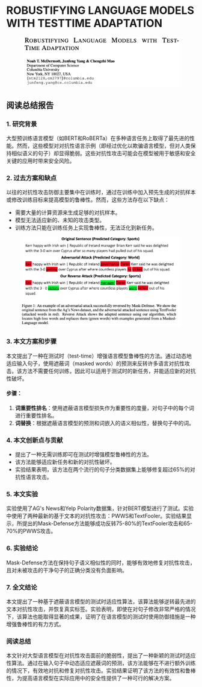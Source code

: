 # ROBUSTIFYING LANGUAGE MODELS WITH TESTTIME ADAPTATION

<figure><img src="../.gitbook/assets/image (5) (1) (1) (1) (1) (1) (1) (1) (1) (1) (1) (1) (1) (1) (1) (1) (1) (1) (1) (1) (1).png" alt=""><figcaption></figcaption></figure>

## 阅读总结报告

### 1. 研究背景

大型预训练语言模型（如BERT和RoBERTa）在多种语言任务上取得了最先进的性能。然而，这些模型对对抗性语言示例（即经过优化以欺骗语言模型，但对人类保持相似语义的句子）却显得脆弱。这些对抗性攻击可能会在模型被用于敏感和安全关键的应用时带来安全风险。

### 2. 过去方案和缺点

以往的对抗性攻击防御主要集中在训练时，通过在训练中加入预先生成的对抗样本或修改训练目标来提高模型的鲁棒性。然而，这些方法存在以下缺点：

* 需要大量的计算资源来生成足够的对抗样本。
* 模型无法适应新的、未知的攻击类型。
* 训练方法只能在训练任务上实现鲁棒性，无法泛化到新任务。

<figure><img src="../.gitbook/assets/image (6) (1) (1) (1) (1) (1) (1) (1) (1) (1) (1) (1) (1) (1) (1) (1) (1) (1) (1) (1).png" alt=""><figcaption></figcaption></figure>

### 3. 本文方案和步骤

本文提出了一种在测试时（test-time）增强语言模型鲁棒性的方法。通过动态地适应输入句子，使用遮蔽词（masked words）的预测来反转许多语言对抗性攻击。该方法不需要任何训练，因此可以适用于测试时的新任务，并能适应新的对抗性破坏。

#### 步骤：

1. **词重要性排名**：使用遮蔽语言模型损失作为重要性的度量，对句子中的每个词进行重要性排名。
2. **词替换**：根据遮蔽语言模型的预测和词嵌入的语义相似性，替换句子中的词。

### 4. 本文创新点与贡献

* 提出了一种无需训练即可在测试时增强模型鲁棒性的方法。
* 该方法能够适应新任务和新的对抗性破坏。
* 实验结果表明，该方法在两个流行的句子分类数据集上能够修复超过65%的对抗性语言攻击。

### 5. 本文实验

实验使用了AG's News和Yelp Polarity数据集，针对BERT模型进行了测试。实验中使用了两种最新的基于文本的对抗性攻击：PWWS和TextFooler。实验结果显示，所提出的Mask-Defense方法能够成功反转75-80%的TextFooler攻击和65-70%的PWWS攻击。

### 6. 实验结论

Mask-Defense方法在保持句子语义相似性的同时，能够有效地修复对抗性攻击，且对未被攻击的干净句子的正确分类没有负面影响。

### 7. 全文结论

本文提出了一种基于遮蔽语言模型的测试时适应性算法，该算法能够逆转最先进的文本对抗性攻击，并恢复真实标签。实验表明，即使在对句子修改非常严格的情况下，该算法也能取得显著的成果，证明了在语言模型的测试时使用防御措施是一种增强鲁棒性的有力方式。

### 阅读总结

本文针对大型语言模型在对抗性攻击面前的脆弱性，提出了一种新颖的测试时适应性算法。通过在输入句子中动态适应遮蔽词的预测，该方法能够在不进行额外训练的情况下，有效地对抗和修复对抗性攻击。实验结果证明了该方法的有效性和鲁棒性，为提高语言模型在实际应用中的安全性提供了一种可行的解决方案。
